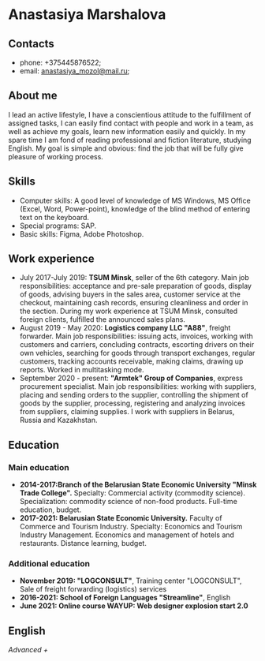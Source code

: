 # Anastasiya Marshalova
## Contacts

  * phone: +375445876522;
  * email: anastasiya_mozol@mail.ru;

## About me

I lead an active lifestyle, I have a conscientious attitude to the fulfillment of assigned tasks, I can easily find contact with people and work in a team, as well as achieve my goals, learn new information easily and quickly. In my spare time I am fond of reading professional and fiction literature, studying English.
My goal is simple and obvious: find the job that will be fully give pleasure of working process.
## Skills

  * Computer skills: A good level of knowledge of MS Windows, MS Office (Excel, Word, Power-point), knowledge of the blind method of entering text on the keyboard. 
  * Special programs: SAP.
  * Basic skills: Figma, Adobe Photoshop.
## Work experience

  * July 2017-July 2019: **TSUM Minsk**, seller of the 6th category.
    Main job responsibilities: acceptance and pre-sale preparation of goods, display of goods, advising buyers in the sales area, customer service at the checkout, maintaining cash records, ensuring cleanliness and order in the section.
    During my work experience at TSUM Minsk, consulted foreign clients, fulfilled the announced sales plans.
  * August 2019 - May 2020: **Logistics company LLC "A88"**, freight forwarder.
    Main job responsibilities: issuing acts, invoices, working with customers and carriers, concluding contracts, escorting drivers on their own vehicles, searching for goods through transport exchanges, regular customers, tracking accounts receivable, making claims, drawing up reports. Worked in multitasking mode.
  * September 2020 - present: **"Armtek" Group of Companies**, express procurement specialist.
    Main job responsibilities: working with suppliers, placing and sending orders to the supplier, controlling the shipment of goods by the supplier, processing, registering and analyzing invoices from suppliers, claiming supplies.
    I work with suppliers in Belarus, Russia and Kazakhstan.
## Education
### Main education
  * **2014-2017:Branch of the Belarusian State Economic University "Minsk Trade College".** 
  Specialty: Commercial activity (commodity science). Specialization: commodity science of non-food products. Full-time education, budget.
  * **2017-2021: Belarusian State Economic University.** Faculty of Commerce and Tourism Industry. Specialty: Economics and Tourism Industry Management. Economics and management of hotels and restaurants. Distance learning, budget.
### Additional education
  * **November 2019: "LOGCONSULT"**, Training center "LOGCONSULT", Sale of freight forwarding (logistics) services
  * **2016-2021: School of Foreign Languages "Streamline"**, English
  * **June 2021: Online course WAYUP: Web designer explosion start 2.0** 
## English

*Advanced +*
